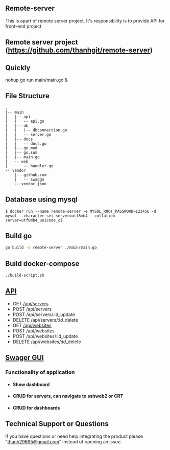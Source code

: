 ## Remote-server
This is apart of remote server project. It's responsibility is to provide API for front-end project

## Remote server project (https://github.com/thanhgit/remote-server)

## Quickly
nohup go run main/main.go &

## File Structure

```
.
|-- main
|   |-- api
|   |   -- api.go
|   |-- db
|   |   |-- dbconnection.go
|   |   -- server.go
|   |-- docs
|   |   -- docs.go
|   |-- go.mod
|   |-- go.sum
|   |-- main.go
|   -- web
|       -- handler.go
-- vendor
    |-- github.com
    |   -- swaggo
    -- vendor.json
```

## Database using mysql
```
$ docker run --name remote-server -e MYSQL_ROOT_PASSWORD=123456 -d mysql --character-set-server=utf8mb4 --collation-server=utf8mb4_unicode_ci
```

## Build go
```bash
go build -o remote-server ./main/main.go
```

## Build docker-compose

```bash
./build-script.sh
```

## [API](http:localhost:7000)
- GET    [/api/servers](localhost:7000/api/servers)              
- POST   /api/servers              
- POST   /api/servers/:id_update   
- DELETE /api/servers/:id_delete   
- GET    [/api/websites](localhost:7000/api)             
- POST   /api/websites             
- POST   /api/websites/:id_update  
- DELETE /api/websites/:id_delete  

## [Swager GUI](http://localhost:7000/swagger/index.html#)

### Functionality of application
* #### Show dashboard 
* #### CRUD for servers, can navigate to sshweb2 or CRT
* #### CRUD for dashboards


## Technical Support or Questions

If you have questions or need help integrating the product please "thanh29695@gmail.com" instead of opening an issue.

